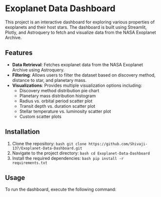 # Exoplanet Data Dashboard

This project is an interactive dashboard for exploring various properties of exoplanets and their host stars. The dashboard is built using Streamlit, Plotly, and Astroquery to fetch and visualize data from the NASA Exoplanet Archive.

## Features

- **Data Retrieval**: Fetches exoplanet data from the NASA Exoplanet Archive using Astroquery.
- **Filtering**: Allows users to filter the dataset based on discovery method, distance to star, and planetary mass.
- **Visualizations**: Provides multiple visualization options including:
    - Discovery method distribution pie chart
    - Planetary mass distribution histogram
    - Radius vs. orbital period scatter plot
    - Transit depth vs. duration scatter plot
    - Stellar temperature vs. luminosity scatter plot
    - Custom scatter plots

## Installation

1. Clone the repository:
        ```bash
        git clone https://github.com/Shivaji-137/Exoplanet-Data-Dashboard.git
        ```
2. Navigate to the project directory:
        ```bash
        cd Exoplanet-Data-Dashboard
        ```
3. Install the required dependencies:
        ```bash
        pip install -r requirements.txt
        ```

## Usage

To run the dashboard, execute the following command: